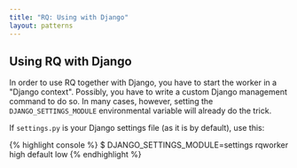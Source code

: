 ```yaml
---
title: "RQ: Using with Django"
layout: patterns
---
```


## Using RQ with Django

In order to use RQ together with Django, you have to start the worker in
a "Django context".  Possibly, you have to write a custom Django management
command to do so.  In many cases, however, setting the `DJANGO_SETTINGS_MODULE`
environmental variable will already do the trick.

If `settings.py` is your Django settings file (as it is by default), use this:

{% highlight console %}
$ DJANGO_SETTINGS_MODULE=settings rqworker high default low
{% endhighlight %}
